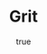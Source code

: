---
title: "Grit"
bookCover: "/assets/book-covers/grit.jpg"
slug: "grit"
bookAuthor: "Angela Duckworth"
rating: 10
amazonLink: ""
author:
  name: Rico Trebeljahr
  picture: "/assets/blog/profile.jpeg"
---